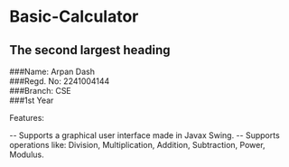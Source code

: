 # Basic-Calculator

## The second largest heading
###Name: Arpan Dash <br>
###Regd. No: 2241004144 <br>
###Branch: CSE <br>
###1st Year <br>

Features:

-- Supports a graphical user interface made in Javax Swing.
-- Supports operations like: Division, Multiplication, Addition, Subtraction, Power, Modulus.
